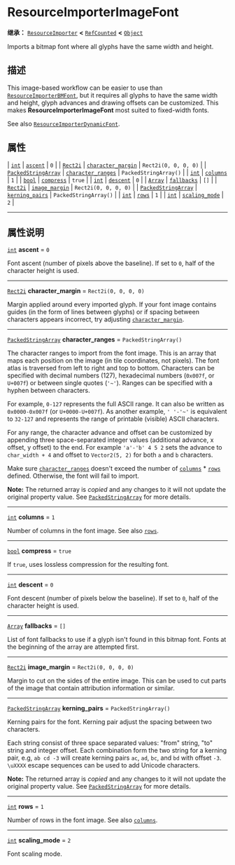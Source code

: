 <!-- ⚠ 请勿编辑本文件 ⚠ -->
<!-- 本文档使用脚本从 WeDot 引擎源码仓库生成。 -->
<!-- 生成脚本：https://github.com/WeDot-Engine/WeDot/tree/4.3/doc/tools/make_md.py； -->
<!-- 原文件：https://github.com/WeDot-Engine/WeDot/tree/4.3/doc/classes/ResourceImporterImageFont.xml。 -->

<div id="_class_resourceimporterimagefont"></div>

# ResourceImporterImageFont

**继承：** [`ResourceImporter`](class_resourceimporter.md) **<** [`RefCounted`](class_refcounted.md) **<** [`Object`](class_object.md)

Imports a bitmap font where all glyphs have the same width and height.

## 描述

This image-based workflow can be easier to use than [`ResourceImporterBMFont`](class_resourceimporterbmfont.md), but it requires all glyphs to have the same width and height, glyph advances and drawing offsets can be customized. This makes **ResourceImporterImageFont** most suited to fixed-width fonts.

See also [`ResourceImporterDynamicFont`](class_resourceimporterdynamicfont.md).

## 属性

| [`int`](class_int.md)                             | [`ascent`](#class_resourceimporterimagefont_property_ascent)                     | ``0``                   |
| [`Rect2i`](class_rect2i.md)                       | [`character_margin`](#class_resourceimporterimagefont_property_character_margin) | ``Rect2i(0, 0, 0, 0)``  |
| [`PackedStringArray`](class_packedstringarray.md) | [`character_ranges`](#class_resourceimporterimagefont_property_character_ranges) | ``PackedStringArray()`` |
| [`int`](class_int.md)                             | [`columns`](#class_resourceimporterimagefont_property_columns)                   | ``1``                   |
| [`bool`](class_bool.md)                           | [`compress`](#class_resourceimporterimagefont_property_compress)                 | ``true``                |
| [`int`](class_int.md)                             | [`descent`](#class_resourceimporterimagefont_property_descent)                   | ``0``                   |
| [`Array`](class_array.md)                         | [`fallbacks`](#class_resourceimporterimagefont_property_fallbacks)               | ``[]``                  |
| [`Rect2i`](class_rect2i.md)                       | [`image_margin`](#class_resourceimporterimagefont_property_image_margin)         | ``Rect2i(0, 0, 0, 0)``  |
| [`PackedStringArray`](class_packedstringarray.md) | [`kerning_pairs`](#class_resourceimporterimagefont_property_kerning_pairs)       | ``PackedStringArray()`` |
| [`int`](class_int.md)                             | [`rows`](#class_resourceimporterimagefont_property_rows)                         | ``1``                   |
| [`int`](class_int.md)                             | [`scaling_mode`](#class_resourceimporterimagefont_property_scaling_mode)         | ``2``                   |

<!-- rst-class:: classref-section-separator -->

---

## 属性说明

<div id="_class_resourceimporterimagefont_property_ascent"></div>

[`int`](class_int.md) **ascent** = ``0`` <div id="class_resourceimporterimagefont_property_ascent"></div>

Font ascent (number of pixels above the baseline). If set to `0`, half of the character height is used.

<!-- rst-class:: classref-item-separator -->

---

<div id="_class_resourceimporterimagefont_property_character_margin"></div>

[`Rect2i`](class_rect2i.md) **character_margin** = ``Rect2i(0, 0, 0, 0)`` <div id="class_resourceimporterimagefont_property_character_margin"></div>

Margin applied around every imported glyph. If your font image contains guides (in the form of lines between glyphs) or if spacing between characters appears incorrect, try adjusting [`character_margin`](#class_resourceimporterimagefont_property_character_margin).

<!-- rst-class:: classref-item-separator -->

---

<div id="_class_resourceimporterimagefont_property_character_ranges"></div>

[`PackedStringArray`](class_packedstringarray.md) **character_ranges** = ``PackedStringArray()`` <div id="class_resourceimporterimagefont_property_character_ranges"></div>

The character ranges to import from the font image. This is an array that maps each position on the image (in tile coordinates, not pixels). The font atlas is traversed from left to right and top to bottom. Characters can be specified with decimal numbers (127), hexadecimal numbers (`0x007f`, or `U+007f`) or between single quotes (`'~'`). Ranges can be specified with a hyphen between characters.

For example, `0-127` represents the full ASCII range. It can also be written as `0x0000-0x007f` (or `U+0000-U+007f`). As another example, `' '-'~'` is equivalent to `32-127` and represents the range of printable (visible) ASCII characters.

For any range, the character advance and offset can be customized by appending three space-separated integer values (additional advance, x offset, y offset) to the end. For example `'a'-'b' 4 5 2` sets the advance to `char_width + 4` and offset to `Vector2(5, 2)` for both `a` and `b` characters.

Make sure [`character_ranges`](#class_resourceimporterimagefont_property_character_ranges) doesn't exceed the number of [`columns`](#class_resourceimporterimagefont_property_columns) * [`rows`](#class_resourceimporterimagefont_property_rows) defined. Otherwise, the font will fail to import.

**Note:** The returned array is *copied* and any changes to it will not update the original property value. See [`PackedStringArray`](class_packedstringarray.md) for more details.

<!-- rst-class:: classref-item-separator -->

---

<div id="_class_resourceimporterimagefont_property_columns"></div>

[`int`](class_int.md) **columns** = ``1`` <div id="class_resourceimporterimagefont_property_columns"></div>

Number of columns in the font image. See also [`rows`](#class_resourceimporterimagefont_property_rows).

<!-- rst-class:: classref-item-separator -->

---

<div id="_class_resourceimporterimagefont_property_compress"></div>

[`bool`](class_bool.md) **compress** = ``true`` <div id="class_resourceimporterimagefont_property_compress"></div>

If `true`, uses lossless compression for the resulting font.

<!-- rst-class:: classref-item-separator -->

---

<div id="_class_resourceimporterimagefont_property_descent"></div>

[`int`](class_int.md) **descent** = ``0`` <div id="class_resourceimporterimagefont_property_descent"></div>

Font descent (number of pixels below the baseline). If set to `0`, half of the character height is used.

<!-- rst-class:: classref-item-separator -->

---

<div id="_class_resourceimporterimagefont_property_fallbacks"></div>

[`Array`](class_array.md) **fallbacks** = ``[]`` <div id="class_resourceimporterimagefont_property_fallbacks"></div>

List of font fallbacks to use if a glyph isn't found in this bitmap font. Fonts at the beginning of the array are attempted first.

<!-- rst-class:: classref-item-separator -->

---

<div id="_class_resourceimporterimagefont_property_image_margin"></div>

[`Rect2i`](class_rect2i.md) **image_margin** = ``Rect2i(0, 0, 0, 0)`` <div id="class_resourceimporterimagefont_property_image_margin"></div>

Margin to cut on the sides of the entire image. This can be used to cut parts of the image that contain attribution information or similar.

<!-- rst-class:: classref-item-separator -->

---

<div id="_class_resourceimporterimagefont_property_kerning_pairs"></div>

[`PackedStringArray`](class_packedstringarray.md) **kerning_pairs** = ``PackedStringArray()`` <div id="class_resourceimporterimagefont_property_kerning_pairs"></div>

Kerning pairs for the font. Kerning pair adjust the spacing between two characters.

Each string consist of three space separated values: "from" string, "to" string and integer offset. Each combination form the two string for a kerning pair, e.g, `ab cd -3` will create kerning pairs `ac`, `ad`, `bc`, and `bd` with offset `-3`. `\uXXXX` escape sequences can be used to add Unicode characters.

**Note:** The returned array is *copied* and any changes to it will not update the original property value. See [`PackedStringArray`](class_packedstringarray.md) for more details.

<!-- rst-class:: classref-item-separator -->

---

<div id="_class_resourceimporterimagefont_property_rows"></div>

[`int`](class_int.md) **rows** = ``1`` <div id="class_resourceimporterimagefont_property_rows"></div>

Number of rows in the font image. See also [`columns`](#class_resourceimporterimagefont_property_columns).

<!-- rst-class:: classref-item-separator -->

---

<div id="_class_resourceimporterimagefont_property_scaling_mode"></div>

[`int`](class_int.md) **scaling_mode** = ``2`` <div id="class_resourceimporterimagefont_property_scaling_mode"></div>

Font scaling mode.

[^virtual]: 本方法通常需要用户覆盖才能生效。
[^const]: 本方法无副作用，不会修改该实例的任何成员变量。
[^vararg]: 本方法除了能接受在此处描述的参数外，还能够继续接受任意数量的参数。
[^constructor]: 本方法用于构造某个类型。
[^static]: 调用本方法无需实例，可直接使用类名进行调用。
[^operator]: 本方法描述的是使用本类型作为左操作数的有效运算符。
[^bitfield]: 这个值是由下列位标志构成位掩码的整数。
[^void]: 无返回值。
